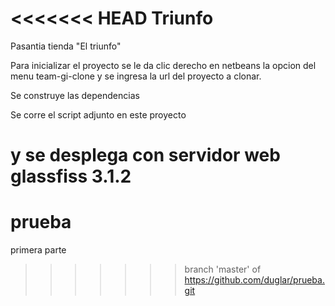 <<<<<<< HEAD
Triunfo
=======

Pasantia tienda "El triunfo"


Para inicializar el proyecto se le da clic derecho en netbeans la opcion del menu team-gi-clone
y se ingresa la url del proyecto a clonar.

Se construye las dependencias

Se corre el script adjunto en este proyecto

y se desplega con servidor web glassfiss 3.1.2
=======
prueba
======

primera parte
>>>>>>> branch 'master' of https://github.com/duglar/prueba.git

